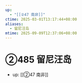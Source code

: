 ```yaml
---
up:
  - "[[②47 南非]]"
ctime: 2025-03-01T13:17:44+08:00
aliases:
  - 留尼汪岛
mtime: 2025-09-09T12:37:06+08:00
---
```


# ②485 留尼汪岛

- up: [[②47 南非]]
